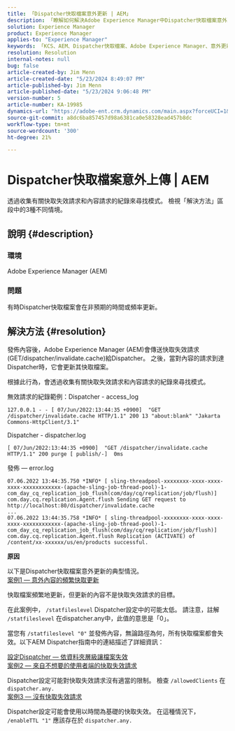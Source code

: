 ```yaml
---
title: 「Dispatcher快取檔案意外更新 | AEM」
description: 「瞭解如何解決Adobe Experience Manager中Dispatcher快取檔案意外更新的問題。」
solution: Experience Manager
product: Experience Manager
applies-to: "Experience Manager"
keywords: 「KCS、AEM、Dispatcher快取檔案、Adobe Experience Manager、意外更新、疑難排解、dispatcher.any」
resolution: Resolution
internal-notes: null
bug: false
article-created-by: Jim Menn
article-created-date: "5/23/2024 8:49:07 PM"
article-published-by: Jim Menn
article-published-date: "5/23/2024 9:06:48 PM"
version-number: 5
article-number: KA-19985
dynamics-url: "https://adobe-ent.crm.dynamics.com/main.aspx?forceUCI=1&pagetype=entityrecord&etn=knowledgearticle&id=0baf35e1-4519-ef11-9f8a-6045bd006268"
source-git-commit: a8dc6ba857457d98a6381ca0e58328ead457b8dc
workflow-type: tm+mt
source-wordcount: '300'
ht-degree: 21%

---
```


# Dispatcher快取檔案意外上傳 | AEM


透過收集有關快取失效請求和內容請求的紀錄來尋找模式。 檢視「解決方法」區段中的3種不同情境。

## 說明 {#description}


### <b>環境</b>

Adobe Experience Manager (AEM)

### <b>問題</b>

有時Dispatcher快取檔案會在非預期的時間或頻率更新。


## 解決方法 {#resolution}


發佈內容後，Adobe Experience Manager (AEM)會傳送快取失效請求(GET/dispatcher/invalidate.cache)給Dispatcher。 之後，當對內容的請求到達Dispatcher時，它會更新其快取檔案。

根據此行為，會透過收集有關快取失效請求和內容請求的紀錄來尋找模式。

無效請求的紀錄範例：Dispatcher - access_log<br>

```
127.0.0.1 - - [ 07/Jun/2022:13:44:35 +0900]  "GET /dispatcher/invalidate.cache HTTP/1.1" 200 13 "about:blank" "Jakarta Commons-HttpClient/3.1"
```

Dispatcher - dispatcher.log<br>

```
[ 07/Jun/2022:13:44:35 +0900]  "GET /dispatcher/invalidate.cache HTTP/1.1" 200 purge [ publish/-]  0ms
```

發佈 — error.log<br>

```
07.06.2022 13:44:35.750 *INFO* [ sling-threadpool-xxxxxxxx-xxxx-xxxx-xxxx-xxxxxxxxxxxx-(apache-sling-job-thread-pool)-1-com_day_cq_replication_job_flush(com/day/cq/replication/job/flush)]  com.day.cq.replication.Agent.flush Sending GET request to http://localhost:80/dispatcher/invalidate.cache
...
07.06.2022 13:44:35.758 *INFO* [ sling-threadpool-xxxxxxxx-xxxx-xxxx-xxxx-xxxxxxxxxxxx-(apache-sling-job-thread-pool)-1-com_day_cq_replication_job_flush(com/day/cq/replication/job/flush)]  com.day.cq.replication.Agent.flush Replication (ACTIVATE) of /content/xx-xxxxxx/us/en/products successful.
```




<b>原因</b>

以下是Dispatcher快取檔案意外更新的典型情況。
 <br>
<u>案例1 — 意外內容的頻繁快取更新</u>

快取檔案頻繁地更新，但更新的內容不是快取失效請求的目標。

在此案例中， `/statfileslevel` Dispatcher設定中的可能太低。 請注意，註解 `/statfileslevel` 在dispatcher.any中，此值的意思是「0」。

當您有 `/statfileslevel "0"` 並發佈內容，無論路徑為何，所有快取檔案都會失效。以下AEM Dispatcher指南中的連結描述了詳細資訊：

[設定Dispatcher — 依資料夾層級讓檔案失效](https://experienceleague.adobe.com/docs/experience-manager-dispatcher/using/configuring/dispatcher-configuration.html?lang=zh-Hant#invalidating-files-by-folder-level)
 <br>
<u>案例2 — 來自不想要的使用者端的快取失效請求</u>

Dispatcher設定可能對快取失效請求沒有適當的限制。 檢查 `/allowedClients` 在 `dispatcher.any.`
 <br>
<u>案例3 — 沒有快取失效請求</u>

Dispatcher設定可能會使用以時間為基礎的快取失效。 在這種情況下， `/enableTTL "1"` 應該存在於 `dispatcher.any.`
